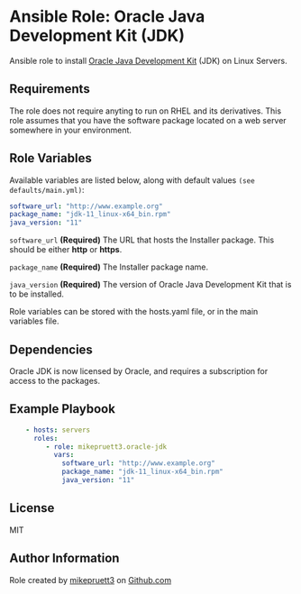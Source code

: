 Ansible Role: Oracle Java Development Kit (JDK)
=========

Ansible role to install [Oracle Java Development Kit](https://www.oracle.com/java/technologies/java-se-glance.html) (JDK) on Linux Servers.

Requirements
------------

The role does not require anyting to run on RHEL and its derivatives. This role assumes that you have the software package located on a web server somewhere in your environment.

Role Variables
--------------

Available variables are listed below, along with default values ```(see defaults/main.yml)```:

``` yaml
software_url: "http://www.example.org"
package_name: "jdk-11_linux-x64_bin.rpm"
java_version: "11"
```

```software_url``` **(Required)** The URL that hosts the Installer package. This should be either **http** or **https**.

```package_name``` **(Required)** The Installer package name.

```java_version``` **(Required)** The version of Oracle Java Development Kit that is to be installed.

Role variables can be stored with the hosts.yaml file, or in the main variables file.

Dependencies
------------

Oracle JDK is now licensed by Oracle, and requires a subscription for access to the packages.

Example Playbook
----------------

``` yaml
    - hosts: servers
      roles:
         - role: mikepruett3.oracle-jdk
           vars:
             software_url: "http://www.example.org"
             package_name: "jdk-11_linux-x64_bin.rpm"
             java_version: "11"
```

License
-------

MIT

Author Information
------------------

Role created by [mikepruett3](https://github.com/mikepruett3) on [Github.com](https://github.com/mikepruett3/ansible-role-oracle-jdk)
